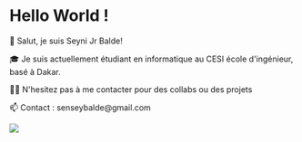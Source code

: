 # Hello World !
<div>
  <p>👋 Salut, je suis Seyni Jr Balde!</p>
  <p>🎓 Je suis actuellement étudiant en informatique au CESI école d'ingénieur, basé à Dakar.</p>
  <p>👨‍💻 N'hesitez pas à me contacter pour des collabs ou des projets</p>
  <p>📫 Contact : senseybalde@gmail.com </p>
</div>

<picture>
  <source
    srcset="https://github-readme-stats.vercel.app/api?username=sorooty&show_icons=true&theme=dark"
    media="(prefers-color-scheme: dark)"
  />
  <source
    srcset="https://github-readme-stats.vercel.app/api?username=sorooty&show_icons=true"
    media="(prefers-color-scheme: light), (prefers-color-scheme: no-preference)"
  />
  <img src="https://github-readme-stats.vercel.app/api?username=sorootya&show_icons=true" />
</picture>
